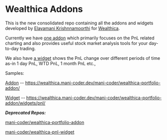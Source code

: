 # Wealthica Addons

This is the new consolidated repo containing all the addons and widgets developed by [Elayamani Krishnnamoorthi](https://github.com/mani-coder/) for [Wealthica](https://app.wealthica.com/).

Currently we have [one addon](https://github.com/mani-coder/wealthica-addons/tree/master/addon/pnl) which primarily focuses on the PnL related charting and also provides useful stock market analysis tools for your day-to-day trading. 

We also have [a widget](https://github.com/mani-coder/wealthica-addons/tree/master/widgets/pnl) shows the PnL change over different periods of time as-in 1 day PnL, WTD PnL, 1 month PnL etc.,


Samples:

[Addon](https://wealthica.mani-coder.dev/mani-coder/wealthica-portfolio-addon/) -- https://wealthica.mani-coder.dev/mani-coder/wealthica-portfolio-addon/


[Widget](https://wealthica.mani-coder.dev/mani-coder/wealthica-portfolio-addon/widgets/pnl/) -- https://wealthica.mani-coder.dev/mani-coder/wealthica-portfolio-addon/widgets/pnl/



___Deprecated Repos:___

[mani-coder/wealthica-portfolio-addon](https://github.com/mani-coder/wealthica-portfolio-addon)

[mani-coder/wealthica-pnl-widget](https://github.com/mani-coder/wealthica-pnl-widget)
